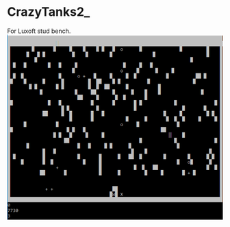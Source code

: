 # CrazyTanks2_

For Luxoft stud bench.
![Alt text](https://github.com/Ponuyashka7316/CrazyTanks2_/blob/master/doc/img.png?raw=true "Optional Title")

